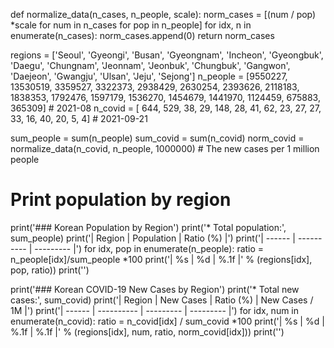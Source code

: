 def normalize_data(n_cases, n_people, scale): 
    norm_cases = [(num / pop) *scale for num in n_cases for pop in n_people]
    for idx, n in enumerate(n_cases):
        norm_cases.append(0)
    return norm_cases

regions  = ['Seoul', 'Gyeongi', 'Busan', 'Gyeongnam', 'Incheon', 'Gyeongbuk', 'Daegu', 'Chungnam', 'Jeonnam', 'Jeonbuk', 'Chungbuk', 'Gangwon', 'Daejeon', 'Gwangju', 'Ulsan', 'Jeju', 'Sejong']
n_people = [9550227,  13530519, 3359527,     3322373,   2938429,     2630254, 2393626,    2118183,   1838353,   1792476,    1597179,   1536270,   1454679,   1441970, 1124459, 675883,   365309] # 2021-08
n_covid  = [    644,       529,      38,          29,       148,          28,      41,         62,        23,        27,         27,        33,        16,        40,      20,      5,        4] # 2021-09-21

sum_people = sum(n_people)
sum_covid  = sum(n_covid)
norm_covid = normalize_data(n_covid, n_people, 1000000) # The new cases per 1 million people

# Print population by region
print('### Korean Population by Region')
print('* Total population:', sum_people)
print('| Region | Population | Ratio (%) |')
print('| ------ | ---------- | --------- |')
for idx, pop in enumerate(n_people):
    ratio = n_people[idx]/sum_people *100
    print('| %s | %d | %.1f |' % (regions[idx], pop, ratio))
print('')



print('### Korean COVID-19 New Cases by Region')
print('* Total new cases:', sum_covid)
print('| Region | New Cases | Ratio (%) | New Cases / 1M |')
print('| ------ | ---------- | --------- | --------- |')
for idx, num in enumerate(n_covid):
    ratio = n_covid[idx] / sum_covid *100
    print('| %s | %d | %.1f | %.1f |' % (regions[idx], num, ratio, norm_covid[idx]))
print('')